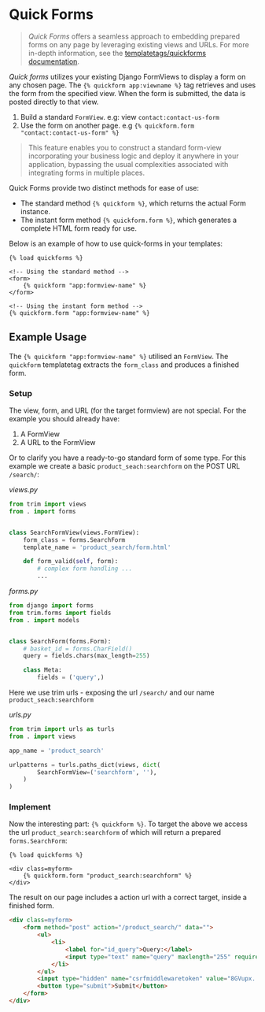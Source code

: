 # Quick Forms

> _Quick Forms_ offers a seamless approach to embedding prepared forms on any page by leveraging existing views and URLs. For more in-depth information, see the [templatetags/quickforms documentation](../templates/tags/quickforms.md).

_Quick forms_ utilizes your existing Django FormViews to display a form on any chosen page. The `{% quickform app:viewname %}` tag retrieves and uses the form from the specified view. When the form is submitted, the data is posted directly to that view.

1. Build a standard `FormView`. e.g: view `contact:contact-us-form`
2. Use the form on another page. e.g `{% quickform.form "contact:contact-us-form" %}`

> This feature enables you to construct a standard form-view incorporating your business logic and deploy it anywhere in your application, bypassing the usual complexities associated with integrating forms in multiple places.

Quick Forms provide two distinct methods for ease of use:

+ The standard method `{% quickform %}`, which returns the actual Form instance.
+ The instant form method `{% quickform.form %}`, which generates a complete HTML form ready for use.

Below is an example of how to use quick-forms in your templates:

```jinja
{% load quickforms %}

<!-- Using the standard method -->
<form>
    {% quickform "app:formview-name" %}
</form>

<!-- Using the instant form method -->
{% quickform.form "app:formview-name" %}
```

## Example Usage

The `{% quickform "app:formview-name" %}` utilised an `FormView`. The `quickform` templatetag extracts the `form_class` and produces a finished form.

### Setup

The view, form, and URL (for the target formview) are not special. For the example you should already have:

1. A FormView
2. A URL to the FormView

Or to clarify you have a ready-to-go standard form of some type. For this example we create a basic `product_seach:searchform` on the POST URL `/search/`:

_views.py_
```py
from trim import views
from . import forms


class SearchFormView(views.FormView):
    form_class = forms.SearchForm
    template_name = 'product_search/form.html'

    def form_valid(self, form):
        # complex form handling ...
        ...
```

_forms.py_
```py
from django import forms
from trim.forms import fields
from . import models


class SearchForm(forms.Form):
    # basket_id = forms.CharField()
    query = fields.chars(max_length=255)

    class Meta:
        fields = ('query',)
```

Here we use trim urls - exposing the url `/search/` and our name `product_seach:searchform`

_urls.py_
```py
from trim import urls as turls
from . import views

app_name = 'product_search'

urlpatterns = turls.paths_dict(views, dict(
        SearchFormView=('searchform', ''),
    )
)
```

### Implement

Now the interesting part: `{% quickform %}`. To target the above we access the url `product_search:searchform` of which will return a prepared `forms.SearchForm`:

```jinja
{% load quickforms %}

<div class=myform>
    {% quickform.form "product_search:searchform" %}
</div>
```

The result on our page includes a action url with a correct target, inside a finished form.

```html
<div class=myform>
    <form method="post" action="/product_search/" data="">
        <ul>
            <li>
                <label for="id_query">Query:</label>
                <input type="text" name="query" maxlength="255" required="" id="id_query">
            </li>
        </ul>
        <input type="hidden" name="csrfmiddlewaretoken" value="8GVupx...tjwkcxD">
        <button type="submit">Submit</button>
    </form>
</div>
```
